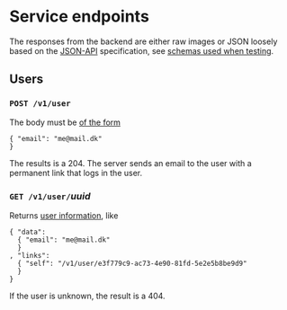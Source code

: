 # Service endpoints

The responses from the backend are either raw images or JSON loosely based on the [JSON-API](http://jsonapi.org/) specification, see [schemas used when testing](../src/integration/schemas/).

## Users

### `POST /v1/user`

The body must be [of the form](../src/server/schemas/login-in.json)

    { "email": "me@mail.dk"
    }

The results is a 204.  The server sends an email to the user with a permanent link that logs in the user.

### `GET /v1/user/`*uuid*

Returns [user information](../src/integration/schemas/user-data-out.json), like

    { "data":
      { "email": "me@mail.dk"
      }
    , "links":
      { "self": "/v1/user/e3f779c9-ac73-4e90-81fd-5e2e5b8be9d9"
      }
    }

If the user is unknown, the result is a 404.
